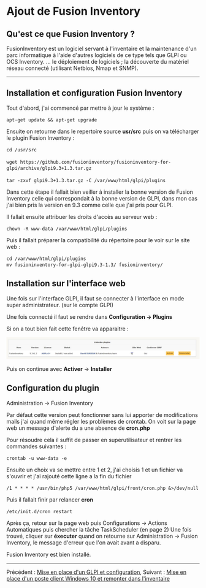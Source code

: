# Ajout de Fusion Inventory 

## Qu'est ce que Fusion Inventory ? 

FusionInventory est un logiciel servant à l'inventaire et la maintenance d'un parc informatique à l'aide d'autres logiciels de ce type tels que GLPI ou OCS Inventory. ... le déploiement de logiciels ; la découverte du matériel réseau connecté (utilisant Netbios, Nmap et SNMP).

***

## Installation et configuration Fusion Inventory 

Tout d'abord, j'ai commencé par mettre à jour le système : 

```
apt-get update && apt-get upgrade
```

Ensuite on retourne dans le repertoire source **usr/src** puis on va télécharger le plugin Fusion Inventory :

```
cd /usr/src

wget https://github.com/fusioninventory/fusioninventory-for-glpi/archive/glpi9.3+1.3.tar.gz

tar -zxvf glpi9.3+1.3.tar.gz -C /var/www/html/glpi/plugins 

```
Dans cette étape il fallait bien veiller à installer la bonne version de Fusion Inventory celle qui correspondait à la bonne version de GLPI, dans mon cas j'ai bien pris la version en 9.3 comme celle que j'ai pris pour GLPI.

Il fallait ensuite attribuer les droits d'accès au serveur web :

```
chown -R www-data /var/www/html/glpi/plugins
```

Puis il fallait préparer la compatibilité du répertoire pour le voir sur le site web : 

```
cd /var/www/html/glpi/plugins
mv fusioninventory-for-glpi-glpi9.3-1.3/ fusioninventory/
```

## Installation sur l'interface web 

Une fois sur l'interface GLPI, il faut se connecter à l'interface en mode super administrateur. (sur le compte GLPI)

Une fois connecté il faut se rendre dans **Configuration -> Plugins**

Si on a tout bien fait cette fenêtre va apparaitre : 

<img src="../images/8.JPG" >

Puis on continue avec **Activer** -> **Installer** 

## Configuration du plugin 

Administration -> Fusion Inventory 

Par défaut cette version peut fonctionner sans lui apporter de modifications mails j'ai quand même régler les problèmes de crontab. 
On voit sur la page web un message d'alerte du a une absence de **cron.php**

Pour résoudre cela il suffit de passer en superutilisateur et rentrer les commandes suivantes : 

```
crontab -u www-data -e
```

Ensuite un choix va se mettre entre 1 et 2, j'ai choisis 1 et un fichier va s'ouvrir et j'ai rajouté cette ligne a la fin du fichier 

```
/1 * * * * /usr/bin/php5 /var/www/html/glpi/front/cron.php &>/dev/null

````

Puis il fallait finir par relancer **cron**

```
/etc/init.d/cron restart
```

Après ça, retour sur la page web puis Configurations -> Actions Automatiques puis chercher la tâche TaskScheduler (en page 2)
Une fois trouvé, cliquer sur **éxecuter** quand on retourne sur Administration -> Fusion Inventory, le message d'erreur que l'on avait avant a disparu. 

Fusion Inventory est bien installé.

***

Précédent : [Mise en place d'un GLPI et configuration](glpi.md), Suivant : [Mise en place d'un poste client Windows 10 et remonter dans l'inventaire](client.md)